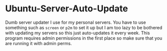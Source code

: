 # Ubuntu-Server-Auto-Update

Dumb server updater I use for my personal servers. You have to use something such as `screen` or `p2m` to set it up but I am too lazy to be bothered with updating my servers so this just auto-updates it every week. This program requires admin permissions in the first place so make sure that you are running it with admin perms. 